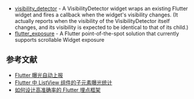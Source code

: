- [visibility_detector](https://pub.dev/packages/visibility_detector) - A VisibilityDetector widget wraps an existing Flutter widget and fires a callback when the widget's visibility changes. (It actually reports when the visibility of the VisibilityDetector itself changes, and its visibility is expected to be identical to that of its child.)
- [flutter_exposure](https://github.com/Vadaski/flutter_exposure/) - A Flutter point-of-the-spot solution that currently supports scrollable Widget exposure

## 参考文献

- [Flutter 曝光自动上报](https://juejin.cn/post/6922418020354621447)
- [Flutter 中 ListView 组件的子元素曝光统计](https://loveky.github.io/2018/07/13/flutter-listview-child-visibility-monitor/)
- [如何设计高准确率的 Flutter 埋点框架](https://www.infoq.cn/article/3-vxbwyjxqxxldlbu09x)
